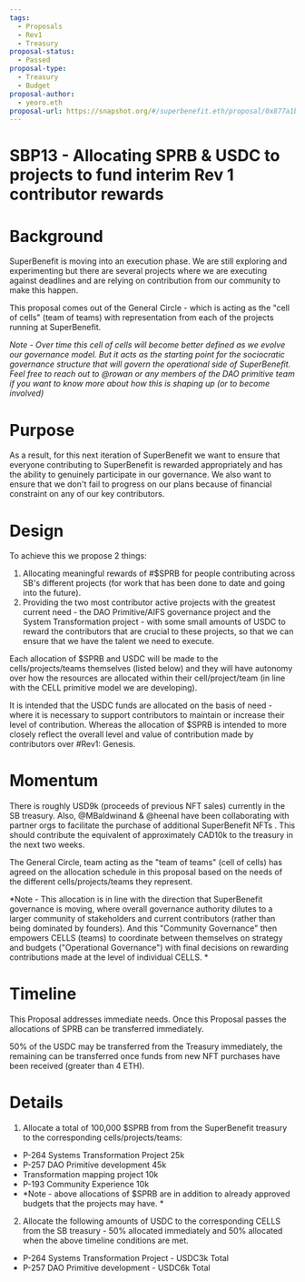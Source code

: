 ```yaml
---
tags:
  - Proposals
  - Rev1
  - Treasury
proposal-status:
  - Passed
proposal-type:
  - Treasury
  - Budget
proposal-author:
  - yeoro.eth
proposal-url: https://snapshot.org/#/superbenefit.eth/proposal/0x877a1bed548b7ee6e50a2ec677b2510754deef5fa50209c9b65fec726d880506
---
```

# SBP13 - Allocating SPRB & USDC to projects to fund interim Rev 1 contributor rewards 

# Background
SuperBenefit is moving into an execution phase. We are still exploring and experimenting but there are several projects where we are executing against deadlines and are relying on contribution from our community to make this happen.

This proposal comes out of the General Circle - which is acting as the "cell of cells" (team of teams) with representation from each of the projects running at SuperBenefit. 

*Note - Over time this cell of cells will become better defined as we evolve our governance model. But it acts as the starting point for the sociocratic governance structure that will govern the operational side of SuperBenefit. Feel free to reach out to @rowan or any members of the DAO primitive team if you want to know more about how this is shaping up (or to become involved)*

# Purpose
As a result, for this next iteration of SuperBenefit we want to ensure that everyone contributing to SuperBenefit is rewarded appropriately and has the ability to genuinely participate in our governance.  We also want to ensure that we don't fail to progress on our plans because of financial constraint on any of our key contributors.  

# Design
To achieve this we propose 2 things:
1. Allocating meaningful rewards of #$SPRB for people contributing across SB's different projects (for work that has been done to date and going into the future).
2. Providing the two most contributor active projects with the greatest current need - the DAO Primitive/AIFS governance project and the System Transformation project - with some small amounts of USDC to reward the contributors that are crucial to these projects, so that we can ensure that we have the talent we need to execute.     

Each allocation of $SPRB and USDC will be made to the cells/projects/teams themselves (listed below) and they will have autonomy over how the resources are allocated within their cell/project/team (in line with the CELL primitive model we are developing).

It is intended that the USDC funds are allocated on the basis of need - where it is necessary to support contributors to maintain or increase their level of contribution. Whereas the allocation of $SPRB is intended to more closely reflect the overall level and value of contribution made by contributors over  #Rev1: Genesis. 

# Momentum
There is roughly USD9k (proceeds of previous NFT sales) currently in the SB treasury. Also, @MBaldwinand & @heenal have been collaborating with partner orgs to facilitate the purchase of additional SuperBenefit NFTs . This should contribute the equivalent of approximately CAD10k to the treasury in the next two weeks.

The General Circle, team acting as the "team of teams" (cell of cells) has agreed on the allocation schedule in this proposal based on the needs of the different cells/projects/teams they represent.  

*Note - This allocation is in line with the direction that SuperBenefit governance is moving, where overall governance authority dilutes to a larger community of stakeholders and current contributors (rather than being dominated by founders). And this "Community Governance" then empowers CELLS (teams) to coordinate between themselves on strategy and budgets ("Operational Governance") with final decisions on rewarding contributions made at the level of individual CELLS. *

# Timeline
This Proposal addresses immediate needs. Once this Proposal passes the allocations of SPRB can be transferred immediately. 

50% of the USDC may be transferred from the Treasury immediately, the remaining can be transferred once funds from new NFT purchases have been received (greater than 4 ETH).

# Details
1. Allocate a total of 100,000 $SPRB from from the SuperBenefit treasury to the corresponding cells/projects/teams:
- P-264 Systems Transformation Project 25k
- P-257 DAO Primitive development 45k
- Transformation mapping project 10k
- P-193 Community Experience 10k
- *Note - above allocations of $SPRB are in addition to already approved budgets that the projects may have. *

2. Allocate the following amounts of USDC to the corresponding CELLS from the SB treasury - 50% allocated immediately and 50% allocated when the above timeline conditions are met.
- P-264 Systems Transformation Project - USDC3k Total
- P-257 DAO Primitive development - USDC6k Total